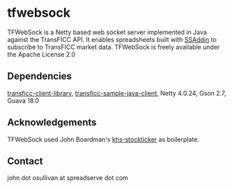 # tfwebsock
TFWebSock is a Netty based web socket server implemented in Java against the TransFICC API. It enables spreadsheets built with [SSAddin](https://github.com/SpreadServe/SSAddin) to subscribe to TransFICC market data.
TFWebSock is freely available under the Apache License 2.0

## Dependencies
[transficc-client-library](https://github.com/TransFICC/client-library), [transficc-sample-java-client](https://github.com/TransFICC/sample-java-client), Netty 4.0.24, Gson 2.7, Guava 18.0

## Acknowledgements
TFWebSock used John Boardman's [khs-stockticker](https://github.com/jwboardman/khs-stockticker) as boilerplate. 

## Contact
john dot osullivan at spreadserve dot com

